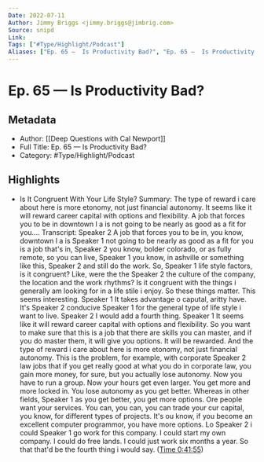 ```yaml
---
Date: 2022-07-11
Author: Jimmy Briggs <jimmy.briggs@jimbrig.com>
Source: snipd
Link: 
Tags: ["#Type/Highlight/Podcast"]
Aliases: ["Ep. 65 —  Is Productivity Bad?", "Ep. 65 —  Is Productivity Bad?"]
---
```

# Ep. 65 —  Is Productivity Bad?

## Metadata
- Author: [[Deep Questions with Cal Newport]]
- Full Title: Ep. 65 —  Is Productivity Bad?
- Category: #Type/Highlight/Podcast

## Highlights
- Is It Congruent With Your Life Style?
  Summary:
  The type of reward i care about here is more etonomy, not just financial autonomy. It seems like it will reward career capital with options and flexibility. A job that forces you to be in downtown l a is not going to be nearly as good as a fit for you....
  Transcript:
  Speaker 2
  A job that forces you to be in, you know, downtown l a is
  Speaker 1
  not going to be nearly as good as a fit for you is a job that's in,
  Speaker 2
  you know, bolder colorado, or as fully remote, so you can live,
  Speaker 1
  you know, in ashville or something like this,
  Speaker 2
  and still do the work. So,
  Speaker 1
  life style factors, is it congruent? Like, were the the
  Speaker 2
  the culture of the company, the location and the work rhythms? Is it congruent with the things i generally am looking for in a life stile i enjoy. So these things matter. This seems interesting.
  Speaker 1
  It takes advantage o caputal, aritty have. It's
  Speaker 2
  conducive
  Speaker 1
  for the general type of life style i want to live.
  Speaker 2
  I would add a fourth thing.
  Speaker 1
  It seems like it will reward career capital with options and flexibility. So you want to make sure that this is a job that there are skills you can master, and if you do master them, it will give you options. It will be rewarded. And the type of reward i care about here is more etonomy, not just financial autonomy. This is the problem, for example, with corporate
  Speaker 2
  law jobs that if you get really good at what you do in corporate law, you gain more money, for sure, but you actually lose autonomy. Now you have to run a group. Now your hours get even larger. You get more and more locked in. You lose autonomy as you get better. Whereas in other fields,
  Speaker 1
  as you get better, you get more options. Ore people want your services. You can, you can, you can trade your cur capital, you know, for different types of projects. It's ou know, if you become an excellent computer programmor, you have more options. Lo
  Speaker 2
  i could
  Speaker 1
  go work for this company. I could start my own company. I could do free lands. I could just work six months a year. So that that'd be the fourth thing i would say. ([Time 0:41:55](https://share.snipd.com/snip/00f78c7d-d77e-412e-bb07-dcb0602e630f))
